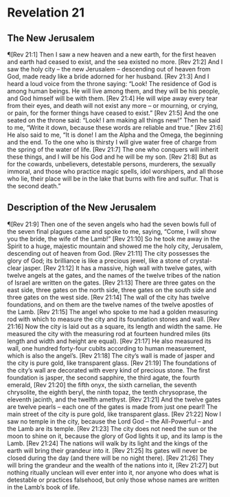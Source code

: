 # Revelation 21

## The New Jerusalem
¶[Rev 21:1] Then I saw a new heaven and a new earth, for the first heaven and earth had ceased to exist, and the sea existed no more.
[Rev 21:2] And I saw the holy city – the new Jerusalem – descending out of heaven from God, made ready like a bride adorned for her husband.
[Rev 21:3] And I heard a loud voice from the throne saying: “Look! The residence of God is among human beings. He will live among them, and they will be his people, and God himself will be with them.
[Rev 21:4] He will wipe away every tear from their eyes, and death will not exist any more – or mourning, or crying, or pain, for the former things have ceased to exist.”
[Rev 21:5] And the one seated on the throne said: “Look! I am making all things new!” Then he said to me, “Write it down, because these words are reliable and true.”
[Rev 21:6] He also said to me, “It is done! I am the Alpha and the Omega, the beginning and the end. To the one who is thirsty I will give water free of charge from the spring of the water of life.
[Rev 21:7] The one who conquers will inherit these things, and I will be his God and he will be my son.
[Rev 21:8] But as for the cowards, unbelievers, detestable persons, murderers, the sexually immoral, and those who practice magic spells, idol worshipers, and all those who lie, their place will be in the lake that burns with fire and sulfur. That is the second death.”

## Description of the New Jerusalem
¶[Rev 21:9] Then one of the seven angels who had the seven bowls full of the seven final plagues came and spoke to me, saying, “Come, I will show you the bride, the wife of the Lamb!”
[Rev 21:10] So he took me away in the Spirit to a huge, majestic mountain and showed me the holy city, Jerusalem, descending out of heaven from God.
[Rev 21:11] The city possesses the glory of God; its brilliance is like a precious jewel, like a stone of crystal-clear jasper.
[Rev 21:12] It has a massive, high wall with twelve gates, with twelve angels at the gates, and the names of the twelve tribes of the nation of Israel are written on the gates.
[Rev 21:13] There are three gates on the east side, three gates on the north side, three gates on the south side and three gates on the west side.
[Rev 21:14] The wall of the city has twelve foundations, and on them are the twelve names of the twelve apostles of the Lamb.
[Rev 21:15] The angel who spoke to me had a golden measuring rod with which to measure the city and its foundation stones and wall.
[Rev 21:16] Now the city is laid out as a square, its length and width the same. He measured the city with the measuring rod at fourteen hundred miles (its length and width and height are equal).
[Rev 21:17] He also measured its wall, one hundred forty-four cubits according to human measurement, which is also the angel’s.
[Rev 21:18] The city’s wall is made of jasper and the city is pure gold, like transparent glass.
[Rev 21:19] The foundations of the city’s wall are decorated with every kind of precious stone. The first foundation is jasper, the second sapphire, the third agate, the fourth emerald,
[Rev 21:20] the fifth onyx, the sixth carnelian, the seventh chrysolite, the eighth beryl, the ninth topaz, the tenth chrysoprase, the eleventh jacinth, and the twelfth amethyst.
[Rev 21:21] And the twelve gates are twelve pearls – each one of the gates is made from just one pearl! The main street of the city is pure gold, like transparent glass.
[Rev 21:22] Now I saw no temple in the city, because the Lord God – the All-Powerful – and the Lamb are its temple.
[Rev 21:23] The city does not need the sun or the moon to shine on it, because the glory of God lights it up, and its lamp is the Lamb.
[Rev 21:24] The nations will walk by its light and the kings of the earth will bring their grandeur into it.
[Rev 21:25] Its gates will never be closed during the day (and there will be no night there).
[Rev 21:26] They will bring the grandeur and the wealth of the nations into it,
[Rev 21:27] but nothing ritually unclean will ever enter into it, nor anyone who does what is detestable or practices falsehood, but only those whose names are written in the Lamb’s book of life.
